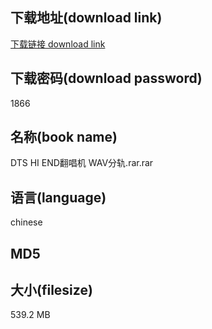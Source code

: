 ## 下载地址(download link)
[下载链接 download link](https://voluble-croquembouche-d321dc.netlify.app/?s=DTS+HI+END%E7%BF%BB%E5%94%B1%E6%9C%BA+WAV%E5%88%86%E8%BD%A8.rar)

## 下载密码(download password)
1866

## 名称(book name)
DTS HI END翻唱机 WAV分轨.rar.rar

## 语言(language)
chinese

## MD5


## 大小(filesize)
539.2 MB
